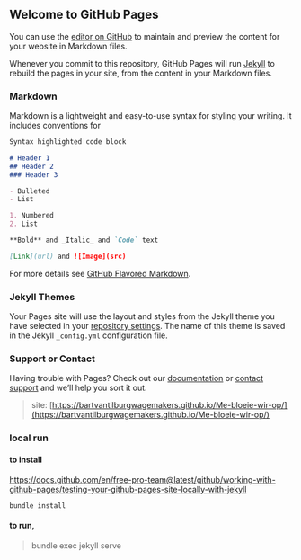 ## Welcome to GitHub Pages

You can use the [editor on GitHub](https://github.com/bartvantilburgwagemakers/Me-bloeie-wir-op/edit/gh-pages/index.md) to maintain and preview the content for your website in Markdown files.

Whenever you commit to this repository, GitHub Pages will run [Jekyll](https://jekyllrb.com/) to rebuild the pages in your site, from the content in your Markdown files.

### Markdown

Markdown is a lightweight and easy-to-use syntax for styling your writing. It includes conventions for

```markdown
Syntax highlighted code block

# Header 1
## Header 2
### Header 3

- Bulleted
- List

1. Numbered
2. List

**Bold** and _Italic_ and `Code` text

[Link](url) and ![Image](src)
```

For more details see [GitHub Flavored Markdown](https://guides.github.com/features/mastering-markdown/).

### Jekyll Themes

Your Pages site will use the layout and styles from the Jekyll theme you have selected in your [repository settings](https://github.com/bartvantilburgwagemakers/Me-bloeie-wir-op/settings). The name of this theme is saved in the Jekyll `_config.yml` configuration file.

### Support or Contact

Having trouble with Pages? Check out our [documentation](https://docs.github.com/categories/github-pages-basics/) or [contact support](https://github.com/contact) and we’ll help you sort it out.

> site:
> [https://bartvantilburgwagemakers.github.io/Me-bloeie-wir-op/](https://bartvantilburgwagemakers.github.io/Me-bloeie-wir-op/)


### local run

#### to install 
https://docs.github.com/en/free-pro-team@latest/github/working-with-github-pages/testing-your-github-pages-site-locally-with-jekyll

`bundle install`

#### to run,
> bundle exec jekyll serve

